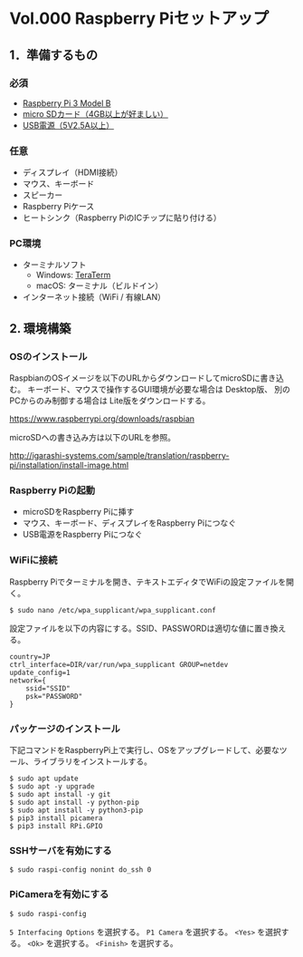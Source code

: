 # Vol.000 Raspberry Piセットアップ

## 1．準備するもの

### 必須

* [Raspberry Pi 3 Model B](https://www.amazon.co.jp/dp/B01CSFZ4JG)
* [micro SDカード（4GB以上が好ましい）](https://www.amazon.co.jp/dp/B00BLHWYWS)
* [USB電源（5V2.5A以上）](https://www.amazon.co.jp/dp/B01N8ZIJL8)


### 任意

* ディスプレイ（HDMI接続）
* マウス、キーボード
* スピーカー
* Raspberry Piケース
* ヒートシンク（Raspberry PiのICチップに貼り付ける）


### PC環境

* ターミナルソフト
  * Windows: [TeraTerm](https://ja.osdn.net/projects/ttssh2/)
  * macOS: ターミナル（ビルドイン）
* インターネット接続（WiFi / 有線LAN）


## 2. 環境構築

### OSのインストール

RaspbianのOSイメージを以下のURLからダウンロードしてmicroSDに書き込む。
キーボード、マウスで操作するGUI環境が必要な場合は Desktop版、
別のPCからのみ制御する場合は Lite版をダウンロードする。

https://www.raspberrypi.org/downloads/raspbian

microSDへの書き込み方は以下のURLを参照。

http://igarashi-systems.com/sample/translation/raspberry-pi/installation/install-image.html


### Raspberry Piの起動

* microSDをRaspberry Piに挿す
* マウス、キーボード、ディスプレイをRaspberry Piにつなぐ
* USB電源をRaspberry Piにつなぐ


### WiFiに接続

Raspberry Piでターミナルを開き、テキストエディタでWiFiの設定ファイルを開く。
```
$ sudo nano /etc/wpa_supplicant/wpa_supplicant.conf
```


設定ファイルを以下の内容にする。SSID、PASSWORDは適切な値に置き換える。

```con
country=JP
ctrl_interface=DIR/var/run/wpa_supplicant GROUP=netdev
update_config=1
network={
    ssid="SSID"
    psk="PASSWORD"
}
```


### パッケージのインストール

下記コマンドをRaspberryPi上で実行し、OSをアップグレードして、必要なツール、ライブラリをインストールする。

```
$ sudo apt update
$ sudo apt -y upgrade
$ sudo apt install -y git
$ sudo apt install -y python-pip
$ sudo apt install -y python3-pip
$ pip3 install picamera
$ pip3 install RPi.GPIO
```


### SSHサーバを有効にする

```
$ sudo raspi-config nonint do_ssh 0
```


### PiCameraを有効にする

```
$ sudo raspi-config
```

`5 Interfacing Options` を選択する。
`P1 Camera` を選択する。
`<Yes>` を選択する。
`<Ok>` を選択する。
`<Finish>` を選択する。